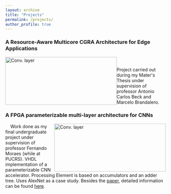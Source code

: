```yaml
---
layout: archive
title: "Projects"
permalink: /projects/
author_profile: true
---
```


### A Resource-Aware Multicore CGRA Architecture for Edge Applications

<a href="url"><img src=https://gkorol.github.io/images/mestrado.png alt="Conv. layer" style="float: left; height: 150px; width:350px;"/></a> &nbsp;&nbsp;&nbsp;

Project carried out during my Mater's Thesis under supervision of professor Antonio Carlos Beck and Marcelo Brandalero. 


### A FPGA parameterizable multi-layer architecture for CNNs

<a href="url"><img src=https://gkorol.github.io/images/tcc.png alt="Conv. layer" style="float: right; height: 150px; width:350px;"/></a> &nbsp;&nbsp;&nbsp; Work done as my final undergraduate project under supervision of professor Fernando Moraes (while at PUCRS). VHDL implementation of a parameterizable CNN accelerator. Processing Element is based on accumulators and an adder tree. Uses AlexNet as a case study. Besides the [paper](https://ieeexplore.ieee.org/abstract/document/8862024), detailed information can be found [here](https://www.inf.pucrs.br/moraes/docs/tcc/tcc_korol.pdf).



